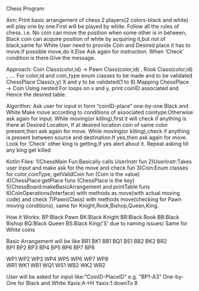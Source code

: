 Chess Program

Aim:
Print basic arrangement of chess
2 players(2 colors-black and white) will play one by one.First will be played by white.
Follow all the rules of chess.
i.e. No coin can move the position when some other is in between,
    Black coin can acquire position of white by acquiring it,but not of black,same for White
User need to provide Coin and Desired place it has to move.If possible move,do it.Else
Ask again for instruction.
When ‘Check’ condition is there.Give the message.

Approach:
Coin Class(color,id) → Pawn Class(color,id) , Rook Class(color,id) , ….
For color,id and coin_type enum classes to be made and to be validated
ChessPlace Class(x,y)
X and y to be validated(1 to 8)
Mapping ChessPlace → Coin
Using nested For loops on x and y, print coinID associated and Hence the desired table.

Algorithm:
Ask user for input in form “coinID-place” one-by-one Black and White
Make move according to conditions of associated cointype.Otherwise ask again for input.
While moving(or killing),first it will check if anything is there at Desired Location,
If at desired location coin of same color present,then ask again for move.
While moving(or killing),check if anything is present between source and destination.If yes,then ask again for move.
Look for ‘Check’ other king is getting,If yes alert about it.
Repeat asking till any king get killed

Kotlin Files:
1)ChessMain Fun:Basically calls UserInstr fun
2)UserInstr:Takes user input and make ask for the move and check fun
3)Coin:Enum classes for color,coinType, getValidCoin fun    (Coin is the value)
4)ChessPlace:getPlace funs  (ChessPlace is the key)
5)ChessBoard:makeBasicArrangement and  printTable funs
6)CoinOperations(Interface) with methods as move(with actual moving code) and check
7)Pawn(Class) with methods move(checking for Pawn moving conditions), same for Knight,Rook,Bishop,Queen,King.

How it Works:
BP:Black Pawn
BK:Black Knight
BR:Black Rook
BB:Black Bishop
BQ:Black Queen
BS:Black King('S' due to naming issues)
Same for White coins

Basic Arrangement will be like
BR1 BK1 BB1 BQ1 BS1 BB2 BK2 BR2  
BP1 BP2 BP3 BP4 BP5 BP6 BP7 BP8  
                                 
                                 
                                 
                                 
WP1 WP2 WP3 WP4 WP5 WP6 WP7 WP8  
WR1 WK1 WB1 WQ1 WS1 WB2 WK2 WR2

User will be asked for input like:"CoinID-PlaceID"   e.g. "BP1-A3"    One-by-One for Black and White
Xaxis:A->H
Yaxix:1 downTo 8
